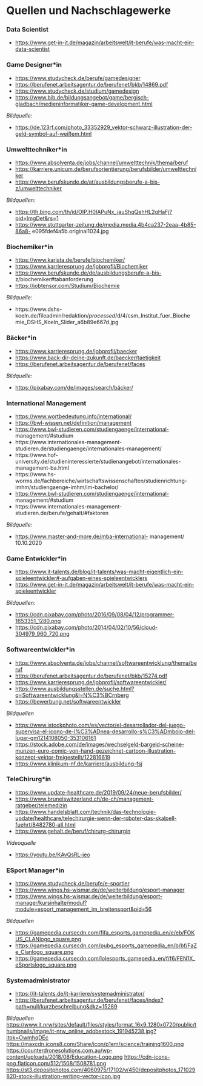 # Quellen und Nachschlagewerke
### Data Scientist
- https://www.get-in-it.de/magazin/arbeitswelt/it-berufe/was-macht-ein-data-scientist

### Game Designer*in
- https://www.studycheck.de/berufe/gamedesigner
- https://berufenet.arbeitsagentur.de/berufenet/bkb/14869.pdf
- https://www.studycheck.de/studium/gamedesign
- https://www.bib.de/bildungsangebot/game/bergisch-gladbach/medieninformatiker-game-development.html

_Bildquelle:_
- https://de.123rf.com/photo_33352929_vektor-schwarz-illustration-der-geld-symbol-auf-weißem.html

### Umwelttechniker*in
- https://www.absolventa.de/jobs/channel/umwelttechnik/thema/beruf
- https://karriere.unicum.de/berufsorientierung/berufsbilder/umwelttechniker
- https://www.berufskunde.de/at/ausbildungsberufe-a-bis-z/umwelttechniker

_Bildquellen:_
- https://th.bing.com/th/id/OIP.H0IAPuNx_jauShqQehHL2gHaFj?pid=ImgDet&rs=1 
- https://www.stuttgarter-zeitung.de/media.media.4b4ca237-2eaa-4b85-86a8-
e095fdef4a5b.original1024.jpg

### Biochemiker*in
- https://www.karista.de/berufe/biochemiker/
- https://www.karrieresprung.de/jobprofil/Biochemiker
- https://www.berufskunde.de/de/ausbildungsberufe-a-bis-
z/biochemiker#tabanforderung
- https://jobtensor.com/Studium/Biochemie

_Bildquelle:_
- https://www.dshs- koeln.de/fileadmin/redaktion/_processed_/d/4/csm_Institut_fuer_Bioche mie_DSHS_Koeln_Slider_a6b89e667d.jpg

### Bäcker*in
- https://www.karrieresprung.de/jobprofil/baecker
- https://www.back-dir-deine-zukunft.de/baecker/taetigkeit
- https://berufenet.arbeitsagentur.de/berufenet/faces

_Bildquelle:_
- https://pixabay.com/de/images/search/bäcker/

### International Management
- https://www.wortbedeutung.info/international/ 
- https://bwl-wissen.net/definition/management 
- https://www.bwl-studieren.com/studiengaenge/international-
management/#studium 
- https://www.internationales-management-
studieren.de/studiengaenge/internationales-management/ 
- https://www.hof-
university.de/studieninteressierte/studienangebot/internationales-
management-ba.html 
- https://www.hs-
worms.de/fachbereiche/wirtschaftswissenschaften/studienrichtung-
imhm/studiengaenge-imhm/im-bachelor/ 
- https://www.bwl-studieren.com/studiengaenge/international-
management/#studium 
- https://www.internationales-management-
studieren.de/berufe/gehalt/#faktoren 

_Bildquelle:_
- https://www.master-and-more.de/mba-international-
management/ 10.10.2020

### Game Entwickler*in
- https://www.it-talents.de/blog/it-talents/was-macht-eigentlich-ein-spieleentwickler#-aufgaben-eines-spieleentwicklers
- https://www.get-in-it.de/magazin/arbeitswelt/it-berufe/was-macht-ein-spieleentwickler

_Bildquellen:_
- https://cdn.pixabay.com/photo/2016/09/08/04/12/programmer-1653351_1280.png
- https://cdn.pixabay.com/photo/2014/04/02/10/56/cloud-304979_960_720.png

### Softwareentwickler*in
- https://www.absolventa.de/jobs/channel/softwareentwicklung/thema/beruf
- https://berufenet.arbeitsagentur.de/berufenet/bkb/15274.pdf
- https://www.karrieresprung.de/jobprofil/softwareentwickler/
- https://www.ausbildungsstellen.de/suche.html?q=Softwareentwicklung&l=N%C3%BCrnberg
- https://bewerbung.net/softwareentwickler

_Bildquellen_
- https://www.istockphoto.com/es/vector/el-desarrollador-del-juego-supervisa-el-icono-de-l%C3%ADnea-desarrollo-s%C3%ADmbolo-del-lugar-gm1214108050-353106161
- https://stock.adobe.com/de/images/wechselgeld-bargeld-scheine-munzen-euro-comic-von-hand-gezeichnet-cartoon-illustration-konzept-vektor-freigestellt/122816619
- https://www.klinikum-nf.de/karriere/ausbildung-fsj

### TeleChirurg*in
- https://www.update-healthcare.de/2019/09/24/neue-berufsbilder/ 
- https://www.brunelswitzerland.ch/de-ch/management-ratgeber/telemedizin
- https://www.handelsblatt.com/technik/das-technologie-update/healthcare/telechirurgie-wenn-der-roboter-das-skalpell-fuehrt/8482780-all.html
- https://www.gehalt.de/beruf/chirurg-chirurgin

_Videoquelle_
- https://youtu.be/KAvQsRL-jeo

### ESport Manager*in
- https://www.studycheck.de/berufe/e-sportler
- https://www.wings.hs-wismar.de/de/weiterbildung/esport-manager
- https://www.wings.hs-wismar.de/de/weiterbildung/esport-manager/kursinhalte/modul?module=esport_management_im_breitensport&pid=56

_Bildquellen_
- https://gamepedia.cursecdn.com/fifa_esports_gamepedia_en/e/eb/FOKUS_CLANlogo_square.png
- https://gamepedia.cursecdn.com/pubg_esports_gamepedia_en/b/bf/FaZe_Clanlogo_square.png
- https://gamepedia.cursecdn.com/lolesports_gamepedia_en/f/f6/FEN1X_eSportslogo_square.png

### Systemadministrator
- https://it-talents.de/it-karriere/systemadministrator/
- https://berufenet.arbeitsagentur.de/berufenet/faces/index?path=null/kurzbeschreibung&dkz=15289

_Bildquellen_
https://www.it.nrw/sites/default/files/styles/format_16x9_1280x0720/public/thumbnails/image/it-nrw_online_adobestock_191945238.jpg?itok=OwmhqDEc
https://maxcdn.icons8.com/Share/icon/p1em/science/training1600.png
https://counterdronesolutions.com.au/wp-content/uploads/2018/08/Education-Logo.png
https://cdn-icons-png.flaticon.com/512/1508/1508781.png
https://st3.depositphotos.com/4060975/17102/v/450/depositphotos_171029820-stock-illustration-writing-vector-icon.jpg
